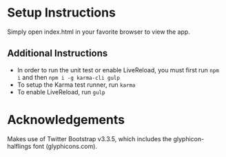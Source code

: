 # Setup Instructions
Simply open index.html in your favorite browser to view the app.

## Additional Instructions
* In order to run the unit test or enable LiveReload, you must first run `npm i` and then `npm i -g karma-cli gulp`
* To setup the Karma test runner, run `karma`
* To enable LiveReload, run `gulp`

# Acknowledgements
Makes use of Twitter Bootstrap v3.3.5, which includes the glyphicon-halflings font (glyphicons.com).
